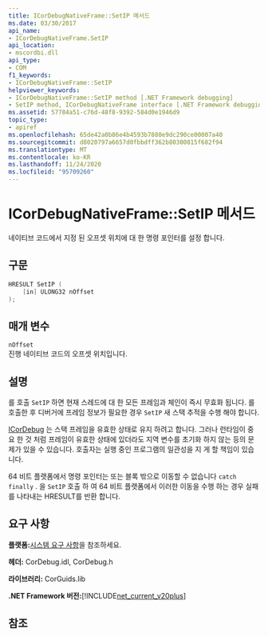 ```yaml
---
title: ICorDebugNativeFrame::SetIP 메서드
ms.date: 03/30/2017
api_name:
- ICorDebugNativeFrame.SetIP
api_location:
- mscordbi.dll
api_type:
- COM
f1_keywords:
- ICorDebugNativeFrame::SetIP
helpviewer_keywords:
- ICorDebugNativeFrame::SetIP method [.NET Framework debugging]
- SetIP method, ICorDebugNativeFrame interface [.NET Framework debugging]
ms.assetid: 57784a51-c76d-48f8-9392-584d0e1946d9
topic_type:
- apiref
ms.openlocfilehash: 65de42a0b86e4b4593b7880e9dc290ce00007a40
ms.sourcegitcommit: d8020797a6657d0fbbdff362b80300815f682f94
ms.translationtype: MT
ms.contentlocale: ko-KR
ms.lasthandoff: 11/24/2020
ms.locfileid: "95709260"
---
```

# <a name="icordebugnativeframesetip-method"></a>ICorDebugNativeFrame::SetIP 메서드

네이티브 코드에서 지정 된 오프셋 위치에 대 한 명령 포인터를 설정 합니다.  
  
## <a name="syntax"></a>구문  
  
```cpp  
HRESULT SetIP (  
    [in] ULONG32 nOffset  
);  
```  
  
## <a name="parameters"></a>매개 변수  

 `nOffset`  
 진행 네이티브 코드의 오프셋 위치입니다.  
  
## <a name="remarks"></a>설명  

 를 호출 `SetIP` 하면 현재 스레드에 대 한 모든 프레임과 체인이 즉시 무효화 됩니다. 를 호출한 후 디버거에 프레임 정보가 필요한 경우 `SetIP` 새 스택 추적을 수행 해야 합니다.  
  
 [ICorDebug](icordebug-interface.md) 는 스택 프레임을 유효한 상태로 유지 하려고 합니다. 그러나 런타임이 중요 한 것 처럼 프레임이 유효한 상태에 있더라도 지역 변수를 초기화 하지 않는 등의 문제가 있을 수 있습니다. 호출자는 실행 중인 프로그램의 일관성을 지 게 할 책임이 있습니다.  
  
 64 비트 플랫폼에서 명령 포인터는 또는 블록 밖으로 이동할 수 없습니다 `catch` `finally` . 을 `SetIP` 호출 하 여 64 비트 플랫폼에서 이러한 이동을 수행 하는 경우 실패를 나타내는 HRESULT를 반환 합니다.  
  
## <a name="requirements"></a>요구 사항  

 **플랫폼:**[시스템 요구 사항](../../get-started/system-requirements.md)을 참조하세요.  
  
 **헤더:** CorDebug.idl, CorDebug.h  
  
 **라이브러리:** CorGuids.lib  
  
 **.NET Framework 버전:**[!INCLUDE[net_current_v20plus](../../../../includes/net-current-v20plus-md.md)]  
  
## <a name="see-also"></a>참조
